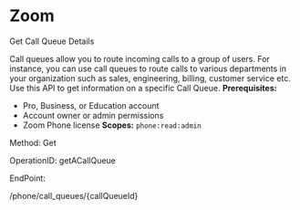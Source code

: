#     Zoom


Get Call Queue Details

Call queues allow you to route incoming calls to a group of users. For instance, you can use call queues to route calls to various departments in your organization such as sales, engineering, billing, customer service etc. Use this API to get information on a specific Call Queue. 
**Prerequisites:**
* Pro, Business, or Education account
* Account owner or admin permissions
* Zoom Phone license
**Scopes:** `phone:read:admin` 






Method: Get

OperationID: getACallQueue

EndPoint:

/phone/call_queues/{callQueueId}
